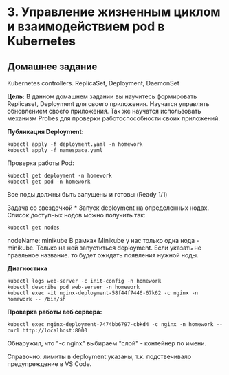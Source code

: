 # 3. Управление жизненным циклом и взаимодействием pod в Kubernetes

## Домашнее задание
Kubernetes controllers. ReplicaSet, Deployment, DaemonSet

**Цель:**
В данном домашнем задании вы научитесь формировать Replicaset, Deployment для своего приложения. Научатся управлять обновлением своего приложения. Так же научатся использовать механизм Probes для проверки работоспособности своих приложений.


**Публикация Deployment:**
```
kubectl apply -f deployment.yaml -n homework
kubectl apply -f namespace.yaml
```
Проверка работы Pod:
```
kubectl get deployment -n homework
kubectl get pod -n homework
```
Все поды должны быть запущены и готовы (Ready 1/1)

Задача со звездочкой *
Запуск deployment на определенных нодах.
Список доступных нодов можно получить так:
```
kubectl get nodes
```
nodeName: minikube
В рамках Minikube у нас только одна нода - minikube. Только на ней запуститься deployment. Если указать не правльное название. то будет ожидать появления нужной ноды.


**Диагностика**
```
kubectl logs web-server -c init-config -n homework
kubectl describe pod web-server -n homework
kubectl exec -it nginx-deployment-58f44f7446-67k62 -c nginx -n homework -- /bin/sh
```

**Проверка работы веб сервера:**
```
kubectl exec nginx-deployment-7474bb6797-cbkd4 -c nginx -n homework -- curl http://localhost:8000
```
Обнаружил, что "-c nginx" выбираем "слой" - контейнер по имени.

Справочно: лимиты в deployment указаны, т.к. подствечивало предупреждение в VS Code.